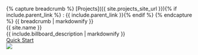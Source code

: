<div class="billboard--wrapper project-header--wrapper">
<div class="billboard--container">
<div class="container-fluid">
<div  class="content--title">
{% capture breadcrumb %}
[Projects]({{ site.projects_site_url }}){% if include.parent_link %} : {{ include.parent_link }}{% endif %}
{% endcapture %}
{{ breadcrumb | markdownify }}
</div>
<div class="row-fluid">
<div class="span8">
<div class="project--links--container">
<a href="{{ site.github_repo_url }}" class="project-link">
<i class="icon-github"></i>
</a>
<a href="{{ site.forum }}" class="project-link project-link-forum">
<div class="spring-icon spring-icon-forum"></div>
</a>
</div>
<div class="project--title">{{ site.name }}</div>

<div class="project--description">
{{ include.billboard_description | markdownify }}
</div>
<a class="btn btn-black uppercase project-quickstart-btn" href="#quick-start">Quick Start</a>
</div>
</div>
</div>
</div>
<div class="billboard-bg">
<div class="billboard-icon">
<img src="img/project-icon-large.png">
</div>
</div>
</div>
